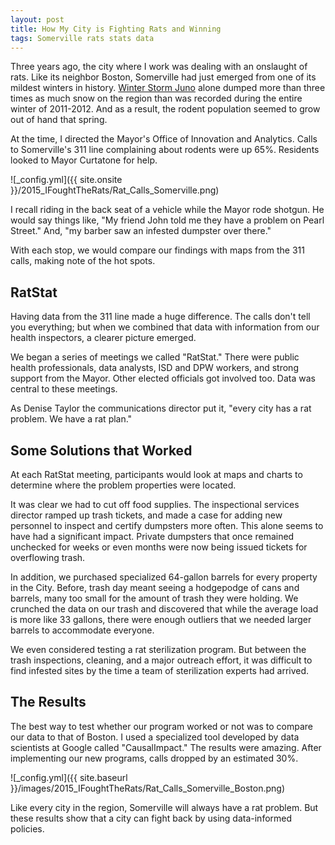 ```yaml
---
layout: post
title: How My City is Fighting Rats and Winning
tags: Somerville rats stats data 
---
```


Three years ago, the city where I work was dealing with an onslaught of rats. Like its neighbor Boston, Somerville had just emerged from one of its mildest winters in history. [Winter Storm Juno](http://en.wikipedia.org/wiki/January_2015_North_American_blizzard) alone dumped more than three times as much snow on the region than was recorded during the entire winter of 2011-2012. And as a result, the rodent population seemed to grow out of hand that spring. 

At the time, I directed the Mayor's Office of Innovation and Analytics. Calls to Somerville's 311 line complaining about rodents were up 65%. Residents looked to Mayor Curtatone for help.

![_config.yml]({{ site.onsite }}/2015_IFoughtTheRats/Rat_Calls_Somerville.png) 

I recall riding in the back seat of a vehicle while the Mayor rode shotgun. He would say things like, "My friend John told me they have a problem on Pearl Street." And, "my barber saw an infested dumpster over there." 

With each stop, we would compare our findings with maps from the 311 calls, making note of the hot spots.

## RatStat

Having data from the 311 line made a huge difference. The calls don't tell you everything; but when we combined that data with information from our health inspectors, a clearer picture emerged. 

We began a series of meetings we called "RatStat." There were public health professionals, data analysts, ISD and DPW workers, and strong support from the Mayor. Other elected officials got involved too. Data was central to these meetings. 

As Denise Taylor the communications director put it, "every city has a rat problem. We have a rat plan."

## Some Solutions that Worked

At each RatStat meeting, participants would look at maps and charts to determine where the problem properties were located.

It was clear we had to cut off food supplies. The inspectional services director ramped up trash tickets, and made a case for adding new personnel to inspect and certify dumpsters more often. This alone seems to have had a significant impact. Private dumpsters that once remained unchecked for weeks or even months were now being issued tickets for overflowing trash. 

In addition, we purchased specialized 64-gallon barrels for every property in the City. Before, trash day meant seeing a hodgepodge of cans and barrels, many too small for the amount of trash they were holding. We crunched the data on our trash and discovered that while the average load is more like 33 gallons, there were enough outliers that we needed larger barrels to accommodate everyone. 

We even considered testing a rat sterilization program. But between the trash inspections, cleaning, and a major outreach effort, it was difficult to find infested sites by the time a team of sterilization experts had arrived. 

## The Results

The best way to test whether our program worked or not was to compare our data to that of Boston. I used a specialized tool developed by data scientists at Google called "CausalImpact." The results were amazing. After implementing our new programs, calls dropped by an estimated 30%. 

![_config.yml]({{ site.baseurl }}/images/2015_IFoughtTheRats/Rat_Calls_Somerville_Boston.png) 

Like every city in the region, Somerville will always have a rat problem. But these results show that a city can fight back by using data-informed policies.  